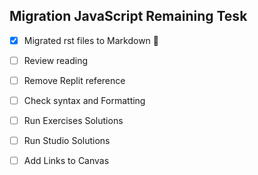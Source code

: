 ## Migration JavaScript Remaining Tesk 
- [x] Migrated rst files to Markdown :tada:
- [ ] Review reading
- [ ] Remove Replit reference
- [ ] Check syntax and Formatting
- [ ] Run Exercises Solutions
- [ ] Run Studio Solutions
- [ ] Add Links to Canvas

